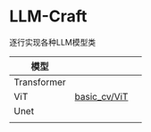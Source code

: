 # LLM-Craft
逐行实现各种LLM模型类

| 模型        |      |      |
| ----------- | ---- | ---- |
| Transformer |      |      |
| ViT         |   [basic_cv/ViT](./basic_cv/vit.py)   |      |
| Unet        |      |      |
|             |      |      |

